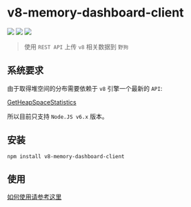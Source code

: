 # v8-memory-dashboard-client
[![](https://img.shields.io/npm/v/v8-memory-dashboard-client.svg)](https://www.npmjs.com/package/v8-memory-dashboard-client)
[![](https://img.shields.io/npm/dm/v8-memory-dashboard-client.svg)](http://npm-stat.com/charts.html?package=v8-memory-dashboard-client)
[![](https://img.shields.io/npm/l/v8-memory-dashboard-client.svg)](https://github.com/wyvernnot/v8-memory-dashboard-client/blob/master/LICENSE)

> 使用 `REST API` 上传 `v8` 相关数据到 `野狗`

[](./screenshot.png)

## 系统要求

由于取得堆空间的分布需要依赖于 `v8` 引擎一个最新的 `API`:

[GetHeapSpaceStatistics](https://nodejs.org/dist/latest-v6.x/docs/api/v8.html#v8_v8_getheapspacestatistics)

所以目前只支持 `Node.JS v6.x` 版本。

## 安装

```
npm install v8-memory-dashboard-client
```

## 使用

[如何使用请参考这里](https://github.com/wyvernnot/v8-memory-dashboard)



